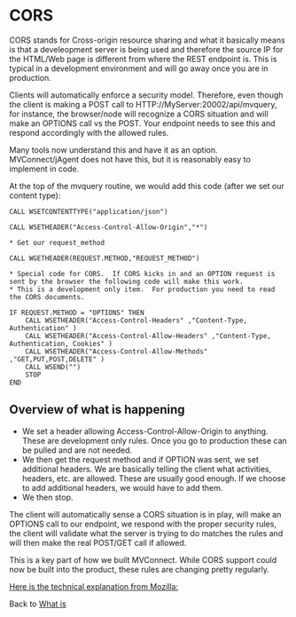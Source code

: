 # CORS

<PageHeader />

CORS stands for Cross-origin resource sharing and what it basically means is that a develeopment server is being used and therefore the source IP for the HTML/Web page is different from where the REST endpoint is. This is typical in a development environment and will go away once you are in production.

Clients will automatically enforce a security model. Therefore, even though the client is making a POST call to HTTP://MyServer:20002/api/mvquery, for instance, the browser/node will recognize a CORS situation and will make an OPTIONS call vs the POST. Your endpoint needs to see this and respond accordingly with the allowed rules.  

Many tools now understand this and have it as an option. MVConnect/jAgent does not have this, but it is reasonably easy to implement in code.  

At the top of the mvquery routine, we would add this code (after we set our content type):

```
CALL WSETCONTENTTYPE("application/json")

CALL WSETHEADER("Access-Control-Allow-Origin","*")

* Get our request_method

CALL WGETHEADER(REQUEST.METHOD,"REQUEST_METHOD")

* Special code for CORS.  If CORS kicks in and an OPTION request is sent by the browser the following code will make this work.  
* This is a development only item.  For production you need to read the CORS documents.

IF REQUEST.METHOD = "OPTIONS" THEN
    CALL WSETHEADER("Access-Control-Headers" ,"Content-Type, Authentication" )
    CALL WSETHEADER("Access-Control-Allow-Headers" ,"Content-Type, Authentication, Cookies" )
    CALL WSETHEADER("Access-Control-Allow-Methods" ,"GET,PUT,POST,DELETE" )
    CALL WSEND("")
    STOP
END
```

## Overview of what is happening

- We set a header allowing Access-Control-Allow-Origin to anything. These are development only rules. Once you go to production these can be pulled and are not needed.
- We then get the request method and if OPTION was sent, we set additional headers. We are basically telling the client what activities, headers, etc. are allowed. These are usually good enough. If we choose to add additional headers, we would have to add them.
- We then stop.
  
The client will automatically sense a CORS situation is in play, will make an OPTIONS call to our endpoint, we respond with the proper security rules, the client will validate what the server is trying to do matches the rules and will then make the real POST/GET call if allowed.

This is a key part of how we built MVConnect.  While CORS support could now be built into the product, these rules are changing pretty regularly.  

[Here is the technical explanation from Mozilla:](https://developer.mozilla.org/en-US/docs/Web/HTTP/CORS)

Back to [What is](./../README.md)

<PageFooter />
